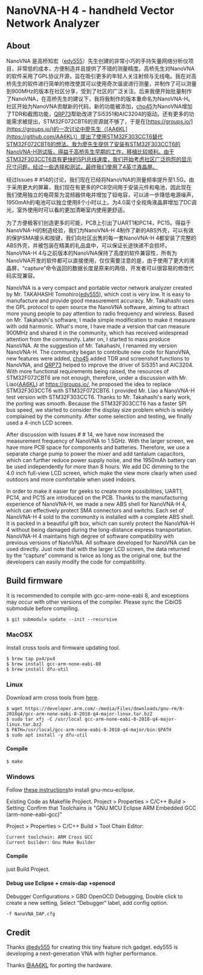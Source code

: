 NanoVNA-H 4 - handheld Vector Network Analyzer 
==========================================================


## About

NanoVNA 是高桥知宏（[edy555](https://github.com/edy555)）先生创建的非常小巧的手持矢量网络分析仪项目，非常低的成本，方便制造并且提供了不错的测量精度。高桥先生对NanoVNA的软件采用了GPL协议开源，旨在吸引更多的年轻人关注射频与无线电。我在对高桥先生的软件进行简单的修改使其可以使用奇次谐波进行测量，并制作了可以测量到900MHz的版本在社区分享，受到了社区的广泛关注。后来我便开始批量制作了NanoVNA，在高桥先生的建议下，我将我制作的版本重命名为NanoVNA-H。社区开始为NanoVNA贡献新的代码，新的功能被添加，[cho45](https://github.com/cho45)为NanoVNA增加了TDR和截图功能，[QRP73](https://github.com/qrp73)帮助改进了Si5351和AIC3204的驱动。还有更多的功能需求被提出，STM32F072CBT6的资源就不够了，于是在[https://groups.io/](https://groups.io/)的一次讨论中廖先生（[AA6KL](https://github.com/AA6KL)）提出了使用STM32F303CCT6替代STM32F072CBT6的想法。我为廖先生提供了安装有STM32F303CCT6的NanoVNA-H测试版，得益于高桥先生早期的工作，移植比较顺利。由于STM32F303CCT6具有更快的SPI总线速度，我们开始考虑社区广泛抱怨的显示尺寸问题，经过一些选择和测试，最终我们使用了4英寸液晶屏。

经过Issues # #14的讨论，我们现在已经将NanoVNA的测量频率提升至1.5G。由于采用更大的屏幕，我们现在有更多的PCB空间用于安装元件和电池，因此现在我们使用独立的电荷泵为混频器供电并增加了钽电容，可以进一步降低电源噪声，1950mAh的电池可以独立使用8个小时以上。为4.0英寸全视角液晶屏增加了DC调光，室外使用时可以看的更加清晰室内使用更舒适。

为了方便极客们创造更多的可能，PCB上引出了UART1和PC14，PC15。得益于NanoVNA-H的制造经验，我们为NanoVNA-H 4制作了新的ABS外壳，可以有效的保护SMA接头和按键，我们向社区出售的每一套NanoVNA-H 4都安装了完整的ABS外壳，并被包装在精美的礼品盒中，可以保证长途快递不会损坏。
NanoVNA-H 4与之前版本的NanoVNA保持了高度的软件兼容性，所有为NanoVNA开发的软件都可以直接使用，仅仅需要注意的是，由于使用了更大的液晶屏，“capture”命令返回的数据长度是原来的两倍，开发者可以很容易的修改代码实现兼容。

NanoVNA is a very compact and portable vector network analyzer created by Mr. TAKAHASHI Tomohiro([edy555](https://github.com/edy555)),  which cost is very low.  It is easy to manufacture and provide good measurement accuracy. Mr. Takahashi uses the GPL protocol to open source the NanoVNA software, aiming to attract more young people to pay attention to radio frequency and wireless.
Based on Mr. Takahashi's software, I made simple modification to make it measure with odd harmonic. What's more, I have made a version that can measure 900MHz and shared it in the community, which has received widespread attention from the community.  Later on,  I started  to mass produce NanoVNA.  At the suggestion of Mr. Takahashi, I renamed my version NanoVNA-H. The community began to contribute new code for NanoVNA,  new features were added, [cho45](https://github.com/cho45) added TDR and screenshot functions to NanoVNA, and [QRP73](https://github.com/qrp73) helped to improve the driver of Si5351 and AIC3204.  With more functional requirements being raised,  the resources of STM32F072CBT6 are not enough, therefore, under a discussion with Mr. Liao([AA6KL](https://github.com/AA6KL))  at https://groups.io/, he proposed the idea to replace STM32F303CCT6 with STM32F072CBT6. I provided Mr. Liao a NanoVNA-H test version with STM32F303CCT6.  Thanks to Mr. Takahashi's early work, the porting was smooth.  Because the STM32F303CCT6 has a faster SPI bus speed, we started to consider the display size problem which is widely complained by the community. After some selection and testing, we finally used a 4-inch LCD screen. 

After discussion with Issues # # 14, we have now increased the measurement frequency of NanoVNA to 1.5GHz.  With the larger screen, we have more PCB space for components and batteries. Therefore, we use a separate charge pump to power the mixer and add tantalum capacitors, which can further reduce power supply noise, and the 1950mAh battery can be used independently for more than 8 hours. We add DC dimming to the 4.0 inch full-view LCD screen, which make the view more clearly when used outdoors and more comfortable when used indoors.

 In order to make it easier for geeks to create more possibilities, UART1, PC14, and PC15 are introduced on the PCB.  Thanks to the manufacturing experience of NanoVNA-H, we made a new ABS shell for NanoVNA-H 4, which can effectively protect SMA connectors and switchs. Each set of NanoVNA-H 4 sold to the community is installed with a complete ABS shell. It is packed in a beautiful gift box, which can surely protect the NanoVNA-H 4 without being damaged during the long-distance express transportation. NanoVNA-H 4 maintains high degree of software compatibility with previous versions of NanoVNA. All software developed for NanoVNA can be used directly. Just note that with the larger LCD screen, the data returned by the “capture” command is twice as long as the original one, but the developers can easily modify the code for compatibility.





## Build firmware

It is recommended to compile with gcc-arm-none-eabi 8, and exceptions may occur with other versions of the compiler. Please sync the CibiOS submodule before compiling.

```
$ git submodule update --init --recursive
```

### MacOSX

Install cross tools and firmware updating tool.

```
$ brew tap px4/px4
$ brew install gcc-arm-none-eabi-80
$ brew install dfu-util
```

### Linux

Download arm cross tools from [here](https://developer.arm.com/tools-and-software/open-source-software/developer-tools/gnu-toolchain/gnu-rm/downloads).

```
$ wget https://developer.arm.com/-/media/Files/downloads/gnu-rm/8-2018q4/gcc-arm-none-eabi-8-2018-q4-major-linux.tar.bz2
$ sudo tar xfj -C /usr/local gcc-arm-none-eabi-8-2018-q4-major-linux.tar.bz2
$ PATH=/usr/local/gcc-arm-none-eabi-8-2018-q4-major/bin:$PATH
$ sudo apt install -y dfu-util
```

#### Compile

```
$ make
```



### Windows

Follow [these instructions](https://gnu-mcu-eclipse.github.io/install/)to install gnu-mcu-eclipse.

Existing Code as Makefile Projiect. Project > Properties > C/C++ Build > Setting: Confirm that Toolchains is "GNU MCU Eclipse ARM Embedded GCC (arm-none-eabi-gcc)"

Project > Properties > C/C++ Build > Tool Chain Editor:

```
Current toolchain: ARM Cross GCC
Current builder: Gnu Make Builder
```

#### Compile

just Build Project.

#### Debug use Eclipse + cmsis-dap +openocd

Debugger Configurations > GBD OpenOCD Debugging, Double click to create a new setting, Select “Debugger“ label, add config option.

```
-f NanoVNA_DAP.cfg
```



## Credit

Thanks [@edy555](https://github.com/ttrftech/NanoVNA) for creating this tiny feature rich gadget.  edy555 is developing a next-generation VNA with higher performance.

Thanks  [@AA6KL](https://github.com/AA6KL/NanoVNA-F303) for porting the hardware.  
